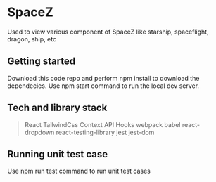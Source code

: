 # SpaceZ 
 Used to view various component of SpaceZ like starship, spaceflight, dragon, ship, etc
 
 ## Getting started
 Download this code repo and perform npm install to download the dependecies. Use npm start command to run the local dev server.
 
 ## Tech and library stack
 > React
 > TailwindCss
 > Context API
 > Hooks
 > webpack
 > babel
 > react-dropdown
 > react-testing-library
 >jest
 >jest-dom
 
 ## Running unit test case
 Use npm run test command to run unit test cases
 
 
